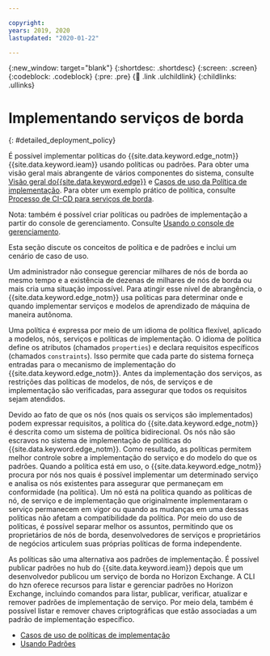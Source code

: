 ```yaml
---

copyright:
years: 2019, 2020
lastupdated: "2020-01-22"

---
```


{:new_window: target="blank"}
{:shortdesc: .shortdesc}
{:screen: .screen}
{:codeblock: .codeblock}
{:pre: .pre}
{:child: .link .ulchildlink}
{:childlinks: .ullinks}

# Implementando serviços de borda
{: #detailed_deployment_policy}

É possível implementar políticas do {{site.data.keyword.edge_notm}} {{site.data.keyword.ieam}} usando políticas ou padrões. Para obter uma visão geral mais abrangente de vários componentes do sistema, consulte [Visão geral do{{site.data.keyword.edge}}](../getting_started/overview_ieam.md) e [Casos de uso da Política de implementação](policy_user_cases.md). Para obter um exemplo prático de política, consulte [Processo de CI-CD para serviços de borda](../developing/cicd_process.md).

Nota: também é possível criar políticas ou padrões de implementação a partir do console de gerenciamento. Consulte [Usando o console de gerenciamento](../console/accessing_ui.md).

Esta seção discute os conceitos de política e de padrões e inclui um cenário de caso de uso.

Um administrador não consegue gerenciar milhares de nós de borda ao mesmo tempo e a existência de dezenas de milhares de nós de borda ou mais cria uma situação impossível. Para atingir esse nível de abrangência, o {{site.data.keyword.edge_notm}} usa políticas para determinar onde e quando implementar serviços e modelos de aprendizado de máquina de maneira autônoma. 

Uma política é expressa por meio de um idioma de política flexível, aplicado a modelos, nós, serviços e políticas de implementação. O idioma de política define os atributos (chamados `properties`) e declara requisitos específicos (chamados `constraints`). Isso permite que cada parte do sistema forneça entradas para o mecanismo de implementação do {{site.data.keyword.edge_notm}}. Antes da implementação dos serviços, as restrições das políticas de modelos, de nós, de serviços e de implementação são verificadas, para assegurar que todos os requisitos sejam atendidos.

Devido ao fato de que os nós (nos quais os serviços são implementados) podem expressar requisitos, a política do {{site.data.keyword.edge_notm}} é descrita como um sistema de política bidirecional. Os nós não são escravos no sistema de implementação de políticas do {{site.data.keyword.edge_notm}}. Como resultado, as políticas permitem melhor controle sobre a implementação do serviço e do modelo do que os padrões. Quando a política está em uso, o {{site.data.keyword.edge_notm}} procura por nós nos quais é possível implementar um determinado serviço e analisa os nós existentes para assegurar que permaneçam em conformidade (na política). Um nó está na política quando as políticas de nó, de serviço e de implementação que originalmente implementaram o serviço permanecem em vigor ou quando as mudanças em uma dessas políticas não afetam a compatibilidade da política. Por meio do uso de políticas, é possível separar melhor os assuntos, permitindo que os proprietários de nós de borda, desenvolvedores de serviços e proprietários de negócios articulem suas próprias políticas de forma independente.

As políticas são uma alternativa aos padrões de implementação. É possível publicar padrões no hub do {{site.data.keyword.ieam}} depois que um desenvolvedor publicou um serviço de borda no Horizon Exchange. A CLI do hzn oferece recursos para listar e gerenciar padrões no Horizon Exchange, incluindo comandos para listar, publicar, verificar, atualizar e remover padrões de implementação de serviço. Por meio dela, também é possível listar e remover chaves criptográficas que estão associadas a um padrão de implementação específico.

* [Casos de uso de políticas de implementação](policy_user_cases.md)
* [Usando Padrões](using_patterns.md)
